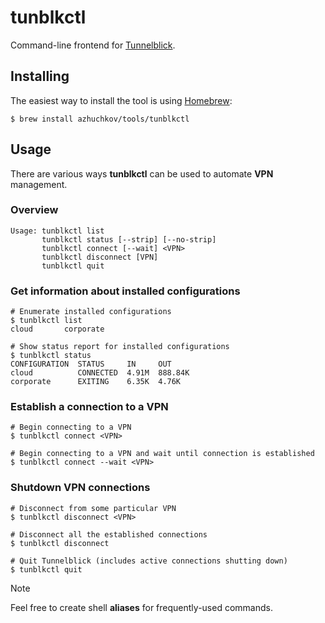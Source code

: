 # tunblkctl
Command-line frontend for [Tunnelblick](https://tunnelblick.net/).

## Installing
The easiest way to install the tool is using [Homebrew](https://brew.sh/):

`$ brew install azhuchkov/tools/tunblkctl`

## Usage
There are various ways **tunblkctl** can be used to automate **VPN** management. 

### Overview
```
Usage: tunblkctl list
       tunblkctl status [--strip] [--no-strip]
       tunblkctl connect [--wait] <VPN>
       tunblkctl disconnect [VPN]
       tunblkctl quit
```

### Get information about installed configurations
```shell
# Enumerate installed configurations
$ tunblkctl list
cloud		corporate
```

```shell
# Show status report for installed configurations
$ tunblkctl status
CONFIGURATION  STATUS     IN     OUT
cloud          CONNECTED  4.91M  888.84K
corporate      EXITING    6.35K  4.76K
```

### Establish a connection to a VPN
```shell
# Begin connecting to a VPN
$ tunblkctl connect <VPN>

# Begin connecting to a VPN and wait until connection is established
$ tunblkctl connect --wait <VPN>
```

### Shutdown VPN connections
```shell
# Disconnect from some particular VPN
$ tunblkctl disconnect <VPN>

# Disconnect all the established connections
$ tunblkctl disconnect

# Quit Tunnelblick (includes active connections shutting down)
$ tunblkctl quit
```
> [!NOTE]
> Feel free to create shell **aliases** for frequently-used commands. 
